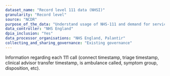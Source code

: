 ```yaml
---
dataset_name: "Record level 111 data (NHSI)"
granularity: "Record level"
source: "NCDR"
purpose_of_the_data: "Understand usage of NHS-111 and demand for services, to support capacity planning"
data_controller: "NHS England"
dpia_inclusion: "Yes"
data_processor_organisations: "NHS England, Palantir"
collecting_and_sharing_governance: "Existing governance"
---
```

Information regarding each 111 call (connect timestamp, triage timestamp, clinical advisor transfer timestamp, is ambulance called, symptom group, disposition, etc).